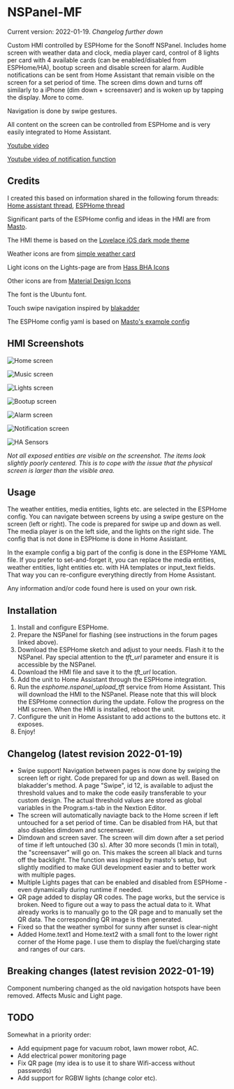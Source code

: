 # NSPanel-MF
Current version: 2022-01-19. _Changelog further down_

Custom HMI controlled by ESPHome for the Sonoff NSPanel. Includes home screen with weather data and clock, media player card, control of 8 lights per card with 4 available cards (can be enabled/disabled from ESPHome/HA), bootup screen and disable screen for alarm. Audible notifications can be sent from Home Assistant that remain visible on the screen for a set period of time. The screen dims down and turns off similarly to a iPhone (dim down + screensaver) and is woken up by tapping the display. More to come.

Navigation is done by swipe gestures.

All content on the screen can be controlled from ESPHome and is very easily integrated to Home Assistant.

[Youtube video](https://www.youtube.com/watch?v=2e5-53lGF94)

[Youtube video of notification function](https://youtu.be/fmObpwFJT7o)

## Credits
I created this based on information shared in the following forum threads:
[Home assistant thread](https://community.home-assistant.io/t/sonoff-nspanel-smart-scene-wall-switch-by-itead-coming-soon-on-kickstarter/332962/), 
[ESPHome thread](https://github.com/esphome/feature-requests/issues/1469)

Significant parts of the ESPHome config and ideas in the HMI are from [Masto](https://github.com/masto/NSPanel-Demo-Files/).

The HMI theme is based on the [Lovelace iOS dark mode theme](https://github.com/basnijholt/lovelace-ios-dark-mode-theme)

Weather icons are from [simple weather card](https://github.com/kalkih/simple-weather-card)

Light icons on the Lights-page are from [Hass BHA Icons](https://github.com/hulkhaugen/hass-bha-icons)

Other icons are from [Material Design Icons](https://materialdesignicons.com/)

The font is the Ubuntu font.

Touch swipe navigation inspired by [blakadder](https://community.home-assistant.io/t/sonoff-nspanel-smart-scene-wall-switch-by-itead-coming-soon-on-kickstarter/332962/120)

The ESPHome config yaml is based on [Masto's example config](https://github.com/masto/NSPanel-Demo-Files)

## HMI Screenshots
![Home screen](screenshot-home.png)

![Music screen](screenshot-music.png)

![Lights screen](photo-lights.png)

![Bootup screen](screenshot-boot.png)

![Alarm screen](screenshot-alarm.png)

![Notification screen](screenshot-notification.png)

![HA Sensors](screenshot-ha-sensors.png)



_Not all exposed entities are visible on the screenshot._ 
_The items look slightly poorly centered. This is to cope with the issue that the physical screen is larger than the visible area._

## Usage
The weather entities, media entities, lights etc. are selected in the ESPHome config. You can navigate between screens by using a swipe gesture on the screen (left or right). The code is prepared for swipe up and down as well. The media player is on the left side, and the lights on the right side.
The config that is not done in ESPHome is done in Home Assistant.

In the example config a big part of the config is done in the ESPHome YAML file. If you prefer to set-and-forget it, you can replace the media entities, weather entities, light entities etc. with HA templates or input_text fields. That way you can re-configure everything directly from Home Assistant.

Any information and/or code found here is used on your own risk.

## Installation
1. Install and configure ESPHome.
2. Prepare the NSPanel for flashing (see instructions in the forum pages linked above).
3. Download the ESPHome sketch and adjust to your needs. Flash it to the NSPanel. Pay special attention to the _tft_url_ parameter and ensure it is accessible by the NSPanel.
4. Download the HMI file and save it to the _tft_url_ location.
5. Add the unit to Home Assistant through the ESPHome integration.
6. Run the _esphome.nspanel_upload_tft_ service from Home Assistant. This will download the HMI to the NSPanel. Please note that this will block the ESPHome connection during the update. Follow the progress on the HMI screen. When the HMI is installed, reboot the unit.
7. Configure the unit in Home Assistant to add actions to the buttons etc. it exposes.
8. Enjoy!

## Changelog (latest revision 2022-01-19)
- Swipe support! Navigation between pages is now done by swiping the screen left or right. Code prepared for up and down as well. Based on blakadder's method. A page "Swipe", id 12, is available to adjust the threshold values and to make the code easily transferable to your custom design. The actual threshold values are stored as global variables in the Program.s-tab in the Nextion Editor.
- The screen will automatically naviagte back to the Home screen if left untouched for a set period of time. Can be disabled from HA, but that also disables dimdown and screensaver.
- Dimdown and screen saver. The screen will dim down after a set period of time if left untouched (30 s). After 30 more seconds (1 min in total), the "screensaver" will go on. This makes the screen all black and turns off the backlight. The function was inspired by masto's setup, but slightly modified to make GUI development easier and to better work with multiple pages.
- Multiple Lights pages that can be enabled and disabled from ESPHome - even dynamically during runtime if needed.
- QR page added to display QR codes. The page works, but the service is broken. Need to figure out a way to pass the actual data to it. What already works is to manually go to the QR page and to manually set the QR data. The corresponding QR image is then generated.
- Fixed so that the weather symbol for sunny after sunset is clear-night
- Added Home.text1 and Home.text2 with a small font to the lower right corner of the Home page. I use them to display the fuel/charging state and ranges of our cars.

## Breaking changes (latest revision 2022-01-19)
Component numbering changed as the old navigation hotspots have been removed. Affects Music and Light page.


## TODO
Somewhat in a priority order:
- Add equipment page for vacuum robot, lawn mower robot, AC.
- Add electrical power monitoring page
- Fix QR page (my idea is to use it to share Wifi-access without passwords)
- Add support for RGBW lights (change color etc).
